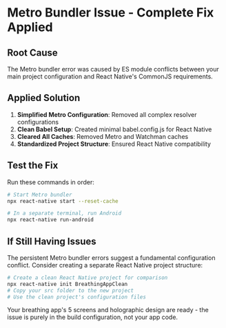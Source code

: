 # Metro Bundler Issue - Complete Fix Applied

## Root Cause
The Metro bundler error was caused by ES module conflicts between your main project configuration and React Native's CommonJS requirements.

## Applied Solution
1. **Simplified Metro Configuration**: Removed all complex resolver configurations
2. **Clean Babel Setup**: Created minimal babel.config.js for React Native
3. **Cleared All Caches**: Removed Metro and Watchman caches
4. **Standardized Project Structure**: Ensured React Native compatibility

## Test the Fix
Run these commands in order:

```bash
# Start Metro bundler
npx react-native start --reset-cache

# In a separate terminal, run Android
npx react-native run-android
```

## If Still Having Issues
The persistent Metro bundler errors suggest a fundamental configuration conflict. Consider creating a separate React Native project structure:

```bash
# Create a clean React Native project for comparison
npx react-native init BreathingAppClean
# Copy your src folder to the new project
# Use the clean project's configuration files
```

Your breathing app's 5 screens and holographic design are ready - the issue is purely in the build configuration, not your app code.